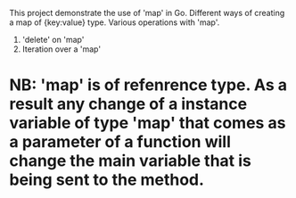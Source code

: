 This project demonstrate the use of 'map' in Go. 
Different ways of creating a map of {key:value} type. 
Various operations with 'map'.
1. 'delete' on 'map'
2. Iteration over a 'map'
# NB: 'map' is of refenrence type. As a result any change of a instance variable of type 'map' that comes as a parameter of a function will change the main variable that is being sent to the method.